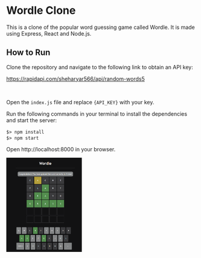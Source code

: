 # Wordle Clone

This is a clone of the popular word guessing game called Wordle. It is made using Express, React and Node.js.

## How to Run

Clone the repository and navigate to the following link to obtain an API key:

https://rapidapi.com/sheharyar566/api/random-words5

<br>

Open the `index.js` file and replace `{API_KEY}` with your key.

Run the following commands in your terminal to install the dependencies and start the server:

```
$> npm install
$> npm start
```

Open http://localhost:8000 in your browser.

<img src="wordle.PNG" width="200" height="250">
